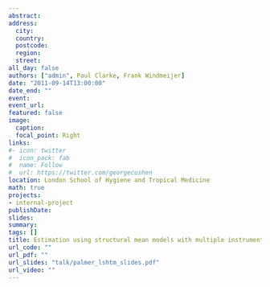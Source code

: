 ```yaml
---
abstract: 
address:
  city: 
  country: 
  postcode: 
  region: 
  street: 
all_day: false
authors: ["admin", Paul Clarke, Frank Windmeijer]
date: "2011-09-14T13:00:00"
date_end: ""
event: 
event_url: 
featured: false
image:
  caption: 
  focal_point: Right
links:
#- icon: twitter
#  icon_pack: fab
#  name: Follow
#  url: https://twitter.com/georgecushen
location: London School of Hygiene and Tropical Medicine
math: true
projects:
- internal-project
publishDate: 
slides: 
summary: 
tags: []
title: Estimation using structural mean models with multiple instruments
url_code: ""
url_pdf: ""
url_slides: "talk/palmer_lshtm_slides.pdf"
url_video: ""
---
```


